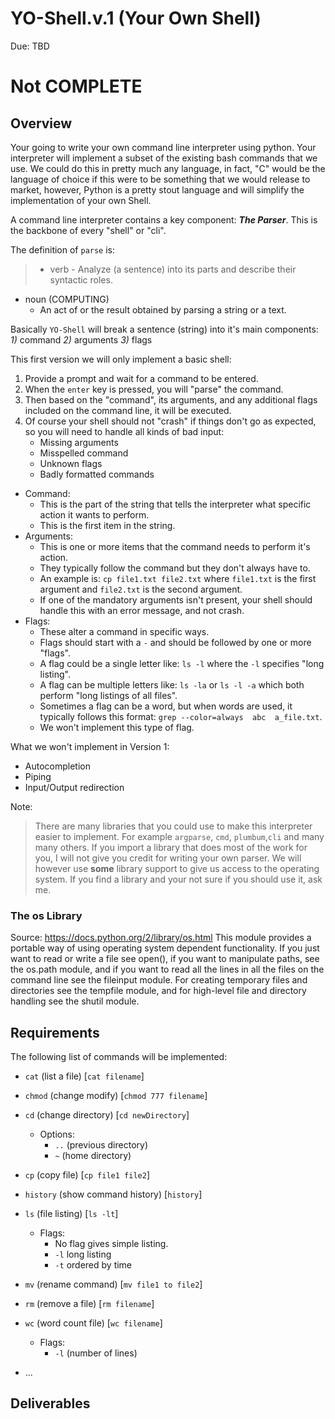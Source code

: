 # YO-Shell.v.1 (Your Own Shell) 
Due: TBD

# Not COMPLETE

## Overview

Your going to write your own command line interpreter using python. Your interpreter will implement a subset of the existing bash
commands that we use. We could do this in pretty much any language, in fact, "C" would be the language of choice if this were to 
be something that we would release to market, however, Python is a pretty stout language and will simplify the implementation of your
own Shell. 

A command line interpreter contains a key component: ***The Parser***. This is the backbone of every "shell" or "cli". 

The definition of `parse` is: 
>- verb 
    - Analyze (a sentence) into its parts and describe their syntactic roles.
- noun (COMPUTING)
    - An act of or the result obtained by parsing a string or a text.

Basically `YO-Shell` will break a sentence (string) into it's main components: *1)* command *2)* arguments *3)* flags

This first version we will only implement a basic shell: 
1. Provide a prompt and wait for a command to be entered. 
2. When the `enter` key is pressed, you will "parse" the command.
3. Then based on the "command", its arguments, and any additional flags included on the command line, it will be executed. 
4. Of course your shell should not "crash" if things don't go as expected, so you will need to handle all kinds of bad input:
    - Missing arguments
    - Misspelled command
    - Unknown flags
    - Badly formatted commands



- Command:
    - This is the part of the string that tells the interpreter what specific action it wants to perform. 
    - This is the first item in the string. 
- Arguments:
    - This is one or more items that the command needs to perform it's action. 
    - They typically follow the command but they don't always have to. 
    - An example is: `cp file1.txt file2.txt` where `file1.txt` is the first argument and `file2.txt` is the second argument. 
    - If one of the mandatory arguments isn't present, your shell should handle this with an error message, and not crash.
- Flags:
    - These alter a command in specific ways. 
    - Flags should start with a `-` and should be followed by one or more "flags".
    - A flag could be a single letter like: `ls -l` where the `-l` specifies "long listing".
    - A flag can be multiple letters like: `ls -la` or `ls -l -a` which both perform "long listings of all files".
    - Sometimes a flag can be a word, but when words are used, it typically follows this format: `grep --color=always  abc  a_file.txt`.
    - We won't implement this type of flag.

What we won't implement in Version 1:
- Autocompletion
- Piping 
- Input/Output redirection

Note:
> There are many libraries that you could use to make this interpreter easier to implement. For example `argparse`, `cmd`, `plumbum`,`cli` and many many others. If you import a library that does most of the work for you, I will not give you credit for writing your own parser. We will however use **some** library support to give us access to the operating system. If you find a library and your not sure if you should use it, ask me.
>

### The os Library

Source: https://docs.python.org/2/library/os.html
This module provides a portable way of using operating system dependent functionality. If you just want to read or write a file see open(), if you want to manipulate paths, see the os.path module, and if you want to read all the lines in all the files on the command line see the fileinput module. For creating temporary files and directories see the tempfile module, and for high-level file and directory handling see the shutil module.



## Requirements

The following list of commands will be implemented:
- `cat` (list a file) [`cat filename`]
- `chmod` (change modify) [`chmod 777 filename`]
- `cd` (change directory) [`cd newDirectory`]
    - Options:
        - `..` (previous directory)
        - `~` (home directory)
- `cp` (copy file) [`cp file1 file2`]
- `history` (show command history) [`history`]
- `ls`  (file listing) [`ls -lt`] 
    - Flags:
        - No flag gives simple listing.
        - `-l` long listing
        - `-t` ordered by time

- `mv` (rename command) [`mv file1 to file2`]
- `rm` (remove a file) [`rm filename`] 
- `wc` (word count file) [`wc filename`]
    - Flags:
        - `-l` (number of lines) 
- ...


## Deliverables
